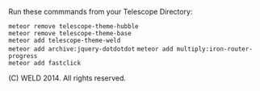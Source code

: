 Run these commmands from your Telescope Directory:

`meteor remove telescope-theme-hubble`  
`meteor remove telescope-theme-base`  
`meteor add telescope-theme-weld`  
`meteor add archive:jquery-dotdotdot`
`meteor add multiply:iron-router-progress`  
`meteor add fastclick`  

(C) WELD 2014. All rights reserved. 
